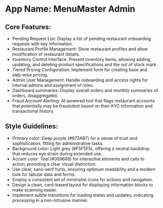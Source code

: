 # **App Name**: MenuMaster Admin

## Core Features:

- Pending Request List: Display a list of pending restaurant onboarding requests with key information.
- Restaurant Profile Management: Show restaurant profiles and allow modification of restaurant details.
- Inventory Control Interface: Present inventory items, allowing adding, updating, and deleting product specifications and the out of stock mark.
- Tiered Pricing Configuration: Implement form for creating base and slab-wise pricing.
- Admin User Management: Handle onboarding and access rights for internal admins and assignment of roles.
- Dashboard summaries: Display overall orders and monthly summaries of orders, disaggregated.
- Fraud Account Alerting: AI-powered tool that flags restaurant accounts that potentially may be fraudulent based on their KYC information and transactional history.

## Style Guidelines:

- Primary color: Deep purple (#673AB7) for a sense of trust and sophistication, fitting for administrative tasks.
- Background color: Light grey (#F5F5F5), offering a neutral backdrop that reduces eye strain during extended use.
- Accent color: Teal (#009688) for interactive elements and calls to action, providing a clear visual distinction.
- Use clear, sans-serif fonts, ensuring optimum readability and a modern look for tabular data and forms.
- Employ a consistent set of minimalist icons for actions and navigation.
- Design a clean, card-based layout for displaying information blocks to make scanning easier.
- Implement subtle transitions for loading states and updates, indicating processing in a non-intrusive manner.